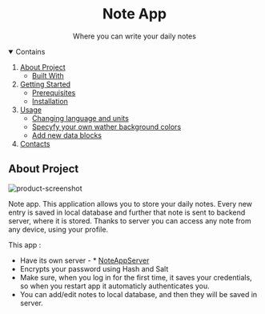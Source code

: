 <h1 align="center">Note App</h1>
<p align="center">Where you can write your daily notes</p>

<details open ="open">
  <summary>Contains</summary>
  <ol>
    <li>
      <a href='#about-the-project'>About Project</a>
        <ul>
          <li><a href="#built-with">Built With</a></li>
        </ul>
    </li>
    <li>
      <a href='#getting-started'>Getting Started</a>
        <ul>
          <li><a href="#prerequisites">Prerequisites</a></li>
        </ul> 
        <ul>
          <li><a href="#installation">Installation</a></li>
        </ul>
    </li> 
    <li>
      <a href='#usage'>Usage</a>
         <ul>
          <li><a href="#changing-language-and-units">Changing language and units</a></li>
        </ul> 
       <ul>
          <li><a href="#specify-your-own-background-colors">Specyfy your own wather background colors</a></li>
        </ul> 
        <ul>
          <li><a href="#add-new-data-blocks">Add new data blocks</a></li>
        </ul>
    </li>
    <li>
      <a href='#contacts'>Contacts</a> 
    </li>
  </ol>
</details>
  
## About Project
![product-screenshot](https://live.staticflickr.com/65535/51503525721_db06f20a41_k.jpg)

Note app. This application allows you to store your daily notes. Every new entry is saved in local database and further that note is sent to backend server, 
where it is stored. Thanks to server you can access any note from any device, using your profile. 

This app :
*  Have its own server - * [NoteAppServer](https://github.com/OzolsUgis/NoteData.git)
*  Encrypts your password using Hash and Salt
*  Make sure, when you log in for the first time, it saves your credentials, so when you restart app it automaticly authenticates you. 
*  You can add/edit notes to local database, and then they will be saved in server.

